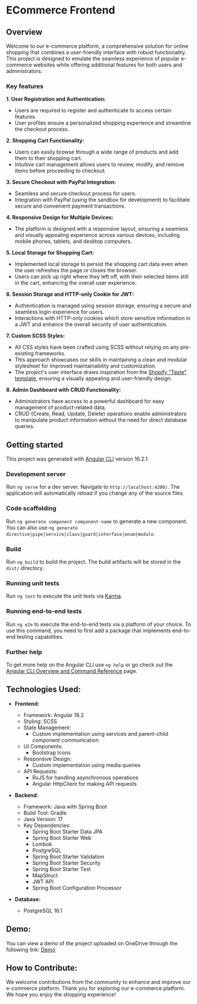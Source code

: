 # ECommerce Frontend

## Overview
Welcome to our e-commerce platform, a comprehensive solution for online shopping that combines a user-friendly interface with robust functionality. This project is designed to emulate the seamless experience of popular e-commerce websites while offering additional features for both users and administrators.

### Key features

**1. User Registration and Authentication:**
- Users are required to register and authenticate to access certain features.
- User profiles ensure a personalized shopping experience and streamline the checkout process.

**2. Shopping Cart Functionality:**
- Users can easily browse through a wide range of products and add them to their shopping cart.
- Intuitive cart management allows users to review, modify, and remove items before proceeding to checkout.

**3. Secure Checkout with PayPal Integration:**
- Seamless and secure checkout process for users.
- Integration with PayPal (using the sandbox for development) to facilitate secure and convenient payment transactions.

**4. Responsive Design for Multiple Devices:**
- The platform is designed with a responsive layout, ensuring a seamless and visually appealing experience across various devices, including mobile phones, tablets, and desktop computers.

**5. Local Storage for Shopping Cart:**
- Implemented local storage to persist the shopping cart data even when the user refreshes the page or closes the browser.
- Users can pick up right where they left off, with their selected items still in the cart, enhancing the overall user experience.

**6. Session Storage and HTTP-only Cookie for JWT:**
- Authentication is managed using session storage, ensuring a secure and seamless login experience for users.
- Interactions with HTTP-only cookies which store sensitive information in a JWT and enhance the overall security of user authentication.

**7. Custom SCSS Styles:**
- All CSS styles have been crafted using SCSS without relying on any pre-existing frameworks.
- This approach showcases our skills in maintaining a clean and modular stylesheet for improved maintainability and customization.
- The project's user interface draws inspiration from the [Shopify "Taste" template](https://themes.shopify.com/themes/taste/styles/default/preview), ensuring a visually appealing and user-friendly design.

**8. Admin Dashboard with CRUD Functionality:**
- Administrators have access to a powerful dashboard for easy management of product-related data.
- CRUD (Create, Read, Update, Delete) operations enable administrators to manipulate product information without the need for direct database queries.

## Getting started
This project was generated with [Angular CLI](https://github.com/angular/angular-cli) version 16.2.1.

### Development server

Run `ng serve` for a dev server. Navigate to `http://localhost:4200/`. The application will automatically reload if you change any of the source files.

### Code scaffolding

Run `ng generate component component-name` to generate a new component. You can also use `ng generate directive|pipe|service|class|guard|interface|enum|module`.

### Build

Run `ng build` to build the project. The build artifacts will be stored in the `dist/` directory.

### Running unit tests

Run `ng test` to execute the unit tests via [Karma](https://karma-runner.github.io).

### Running end-to-end tests

Run `ng e2e` to execute the end-to-end tests via a platform of your choice. To use this command, you need to first add a package that implements end-to-end testing capabilities.

### Further help

To get more help on the Angular CLI use `ng help` or go check out the [Angular CLI Overview and Command Reference](https://angular.io/cli) page.

## Technologies Used:

- **Frontend:**
  - Framework: Angular 16.2
  - Styling: SCSS
  - State Management:
    - Custom implementation using services and parent-child component communication
  - UI Components:
    - Bootstrap Icons
  - Responsive Design:
    - Custom implementation using media queries
  - API Requests:
    - RxJS for handling asynchronous operations
    - Angular HttpClient for making API requests

- **Backend:**
  - Framework: Java with Spring Boot
  - Build Tool: Gradle
  - Java Version: 17
  - Key Dependencies:
    - Spring Boot Starter Data JPA
    - Spring Boot Starter Web
    - Lombok
    - PostgreSQL
    - Spring Boot Starter Validation
    - Spring Boot Starter Security
    - Spring Boot Starter Test
    - MapStruct 
    - JWT API 
    - Spring Boot Configuration Processor

- **Database:**
  - PostgreSQL 16.1
  
## Demo:
You can view a demo of the project uploaded on OneDrive through the following link:
[Demo](https://onedrive.live.com/?authkey=%21ACRLctqJ7whxTZw&id=42AA43D042607B76%21191966&cid=42AA43D042607B76)

## How to Contribute:

We welcome contributions from the community to enhance and improve our e-commerce platform. Thank you for exploring our e-commerce platform. We hope you enjoy the shopping experience!
